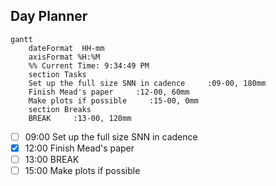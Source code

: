 ## Day Planner
```mermaid
gantt
    dateFormat  HH-mm
    axisFormat %H:%M
    %% Current Time: 9:34:49 PM
    section Tasks
    Set up the full size SNN in cadence     :09-00, 180mm
    Finish Mead's paper     :12-00, 60mm
    Make plots if possible     :15-00, 0mm
    section Breaks
    BREAK     :13-00, 120mm
```

- [ ] 09:00 Set up the full size SNN in cadence
- [x] 12:00 Finish Mead's paper
- [ ] 13:00 BREAK
- [ ] 15:00 Make plots if possible